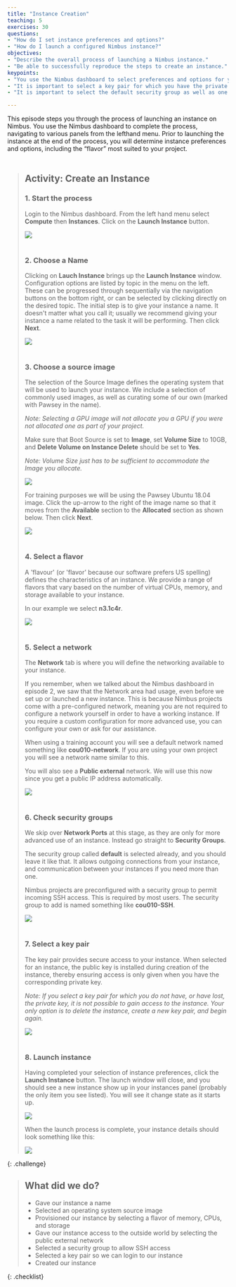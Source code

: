 ```yaml
---
title: "Instance Creation"
teaching: 5
exercises: 30
questions:
- "How do I set instance preferences and options?"
- "How do I launch a configured Nimbus instance?"
objectives:
- "Describe the overall process of launching a Nimbus instance."
- "Be able to successfully reproduce the steps to create an instance."
keypoints:
- "You use the Nimbus dashboard to select preferences and options for your instance based on project needs."
- "It is important to select a key pair for which you have the private key file, as you require it to access your instance."
- "It is important to select the default security group as well as one which enables incoming SSH access (your access)."

---
```


This episode steps you through the process of launching an instance on Nimbus. You use the Nimbus dashboard to complete the process, navigating to various panels from the lefthand menu. Prior to launching the instance at the end of the process, you will determine instance preferences and options, including the “flavor” most suited to your project.
<br><br>


> ## Activity: Create an Instance
> ### 1. Start the process
>
> Login to the Nimbus dashboard. From the left hand menu select **Compute** then **Instances**. Click on the **Launch Instance** button.
>
> <kbd><img src="{{ page.root }}/fig/Create_instance_button.png" /></kbd><br><br>
>
> ### 2. Choose a Name
>
> Clicking on **Lauch Instance** brings up the __Launch Instance__ window. Configuration options are listed by topic in the menu on the left. These can be progressed through sequentially via the navigation buttons on the bottom right, or can be selected by clicking directly on the desired topic. The initial step is to give your instance a name.  It doesn't matter what you call it; usually we recommend giving your instance a name related to the task it will be performing.
> Then click __Next__.
>
><kbd><img src="{{ page.root }}/fig/Launch_details2.png" /></kbd><br><br>
>
> ### 3. Choose a source image
>
> The selection of the Source Image defines the operating system that will be used to launch your instance.  We include a selection of commonly used images, as well as curating some of our own (marked with Pawsey in the name).
>
> *Note: Selecting a GPU image will not allocate you a GPU if you were not allocated one as part of your project.*
>
> Make sure that Boot Source is set to **Image**, set **Volume Size** to 10GB, and **Delete Volume on Instance Delete** should be set to **Yes**.
>
>*Note: Volume Size just has to be sufficient to accommodate the Image you allocate.*
>
> <kbd><img src="{{ page.root }}/fig/Instance_source_selection.png" /></kbd><br>
>
> For training purposes we will be using the Pawsey Ubuntu 18.04 image. Click the up-arrow to the right of the image name so that it moves from the **Available** section to the **Allocated** section as shown below. Then click __Next__.  
>
><kbd><img src="{{ page.root }}/fig/Instance_source_selection2.png" /></kbd><br><br>
>
> ### 4. Select a flavor
>
> A 'flavour' (or 'flavor' because our software prefers US spelling) defines the characteristics of an instance.  We provide a range of flavors that vary based on the number of virtual CPUs, memory, and storage available to your instance.
>
> In our example we select __n3.1c4r__.
>
><kbd><img src="{{ page.root }}/fig/Instance_flavour2.png" /></kbd><br><br>
>
> ### 5. Select a network
>
> The **Network** tab is where you will define the networking available to your instance.
>
> If you remember, when we talked about the Nimbus dashboard in episode 2, we saw that the Network area had usage, even before we set up or launched a new instance. This is because Nimbus projects come with a pre-configured network, meaning you are not required to configure a network yourself in order to have a working instance. If you require a custom configuration for more advanced use, you can configure your own or ask for our assistance.
>
> When using a training account you will see a default network named something like __cou010-network__.  If you are using your own project you will see a network name similar to this.
>
> You will also see a __Public external__ network.  We will use this now since you get a public IP address automatically.
>
><kbd><img src="{{ page.root }}/fig/Instance_network2.png" /></kbd><br><br>
>
>
> ### 6. Check security groups
>
> We skip over __Network Ports__ at this stage, as they are only for more advanced use of an instance. Instead go straight to __Security Groups__.
>
> The security group called __default__ is selected already, and you should leave it like that.  It allows outgoing connections from your instance, and communication between your instances if you need more than one.  
>
>Nimbus projects are preconfigured with a security group to permit incoming SSH access.  This is required by most users.  The security group to add is named something like __cou010-SSH__.
>
><kbd><img src="{{ page.root }}/fig/Instance_security.png" /></kbd><br><br>
>
> ### 7. Select a key pair
>
> The key pair provides secure access to your instance. When selected for an instance, the public key is installed during creation of the instance, thereby ensuring access is only given when you have the corresponding private key.
>
> *Note: If you select a key pair for which you do not have, or have lost, the private key, it is not possible to gain access to the instance. Your only option is to delete the instance, create a new key pair, and begin again.*
>
><kbd><img src="{{ page.root }}/fig/Instance_keypairs.png" /></kbd><br><br>
>
>
> ### 8. Launch instance
> Having completed your selection of instance preferences, click the __Launch Instance__ button. The launch window will close, and you should see a new instance show up in your instances panel (probably the only item you see listed). You will see it change state as it starts up.
>
><kbd><img src="{{ page.root }}/fig/Launch_instance_click.png" /></kbd><br>
>
> When the launch process is complete, your instance details should look something like this:
>
><kbd><img src="{{ page.root }}/fig/Launch_instance_click2.png" /></kbd><br>
>
{: .challenge}

> ## What did we do?
>
> - Gave our instance a name
> - Selected an operating system source image
> - Provisioned our instance by selecting a flavor of memory, CPUs, and storage
> - Gave our instance access to the outside world by selecting the public external network
> - Selected a security group to allow SSH access
> - Selected a key pair so we can login to our instance
> - Created our instance
>
{: .checklist}
